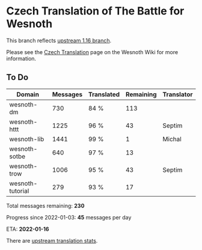 # Czech Translation of The Battle for Wesnoth

This branch reflects [upstream 1.16 branch](https://github.com/wesnoth/wesnoth/tree/1.16).

Please see the [Czech Translation](https://wiki.wesnoth.org/CzechTranslation) page on the Wesnoth Wiki for more information.

## To Do

Domain | Messages | Translated | Remaining | Translator
------ | -------- | ---------- | --------- | ----------
wesnoth-dm | 730 | 84 % | 113 |
wesnoth-httt | 1225 | 96 % | 43 | Septim
wesnoth-lib | 1441 | 99 % | 1 | Michal
wesnoth-sotbe | 640 | 97 % | 13 |
wesnoth-trow | 1006 | 95 % | 43 | Septim
wesnoth-tutorial | 279 | 93 % | 17 |

Total messages remaining: **230**

Progress since 2022-01-03: **45** messages per day

ETA: **2022-01-16**

There are [upstream translation stats](https://www.wesnoth.org/gettext/?view=langs&version=branch&lang=cs).
